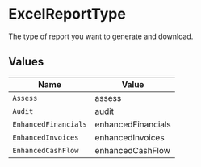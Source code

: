 # ExcelReportType

The type of report you want to generate and download.


## Values

| Name                 | Value                |
| -------------------- | -------------------- |
| `Assess`             | assess               |
| `Audit`              | audit                |
| `EnhancedFinancials` | enhancedFinancials   |
| `EnhancedInvoices`   | enhancedInvoices     |
| `EnhancedCashFlow`   | enhancedCashFlow     |